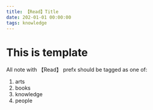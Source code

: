 ```yaml
---
title: 【Read】Title
date: 202-01-01 00:00:00
tags: knowledge
---
```


# This is template

All note with 【Read】 prefx should be tagged as one of:

1. arts
1. books
1. knowledge
1. people
